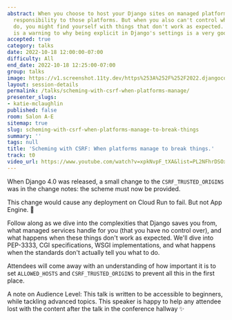 ```yaml
---
abstract: When you choose to host your Django sites on managed platforms, you delegate
  responsibility to those platforms. But when you also can't control what those platforms
  do, you might find yourself with things that don't work as expected. What follows
  is a warning to why being explicit in Django's settings is a very good idea.
accepted: true
category: talks
date: 2022-10-18 12:00:00-07:00
difficulty: All
end_date: 2022-10-18 12:25:00-07:00
group: talks
image: https://v1.screenshot.11ty.dev/https%253A%252F%252F2022.djangocon.us%252Fpresenters%252Fkatie-mclaughlin%252F/opengraph/
layout: session-details
permalink: /talks/scheming-with-csrf-when-platforms-manage/
presenter_slugs:
- katie-mclaughlin
published: false
room: Salon A-E
sitemap: true
slug: scheming-with-csrf-when-platforms-manage-to-break-things
summary: ''
tags: null
title: 'Scheming with CSRF: When platforms manage to break things.'
track: t0
video_url: https://www.youtube.com/watch?v=xpkNvpF_tXA&list=PL2NFhrDSOxgUoF-4F2MdAFvOK1wOrNdqB
---
```


When Django 4.0 was released, a small change to the `CSRF_TRUSTED_ORIGINS` was in the change notes: the scheme must now be provided.

This change would cause any deployment on Cloud Run to fail. But not App Engine. 🤔

Follow along as we dive into the complexities that Django saves you from, what managed services handle for you (that you have no control over), and what happens when these things don't work as expected. We'll dive into PEP-3333, CGI specifications, WSGI implementations, and what happens when the standards don't actually tell you what to do.

Attendees will come away with an understanding of how important it is to set `ALLOWED_HOSTS` and `CSRF_TRUSTED_ORIGINS` to prevent all this in the first place.

A note on Audience Level: This talk is written to be accessible to beginners, while tackling advanced topics. This speaker is happy to help any attendee lost with the content after the talk in the conference hallway ✨

